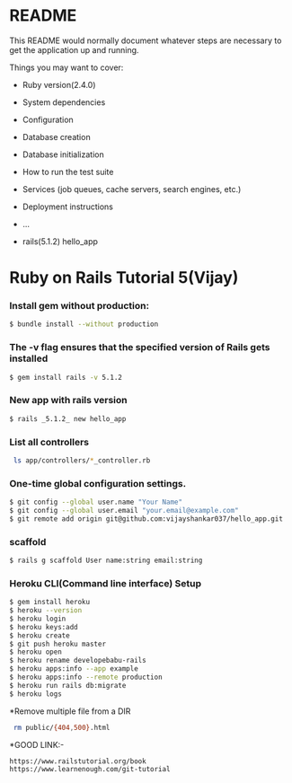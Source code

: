 # README

This README would normally document whatever steps are necessary to get the
application up and running.

Things you may want to cover:

* Ruby version(2.4.0)

* System dependencies

* Configuration

* Database creation

* Database initialization

* How to run the test suite

* Services (job queues, cache servers, search engines, etc.)

* Deployment instructions

* ...
* rails(5.1.2) hello_app

Ruby on Rails Tutorial 5(Vijay)
==============================
### Install gem without production:

```sh
$ bundle install --without production
```

### The -v flag ensures that the specified version of Rails gets installed

```sh
$ gem install rails -v 5.1.2
```

### New app with rails version

```sh
$ rails _5.1.2_ new hello_app
```

### List all controllers

```sh
 ls app/controllers/*_controller.rb
```

### One-time global configuration settings.

```sh
$ git config --global user.name "Your Name"
$ git config --global user.email "your.email@example.com"
$ git remote add origin git@github.com:vijayshankar037/hello_app.git
```

### scaffold

```sh
$ rails g scaffold User name:string email:string
```


### Heroku CLI(Command line interface) Setup

```sh
$ gem install heroku
$ heroku --version
$ heroku login
$ heroku keys:add
$ heroku create
$ git push heroku master 
$ heroku open
$ heroku rename developebabu-rails
$ heroku apps:info --app example
$ heroku apps:info --remote production
$ heroku run rails db:migrate
$ heroku logs
```

*Remove multiple file from a DIR

```sh
 rm public/{404,500}.html
```

*GOOD LINK:-

```
https://www.railstutorial.org/book
https://www.learnenough.com/git-tutorial
```